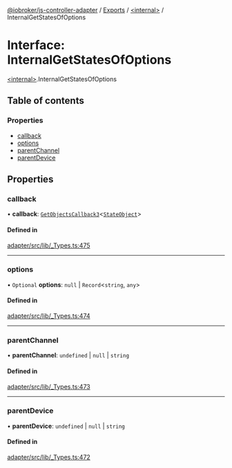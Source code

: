 [@iobroker/js-controller-adapter](../README.md) / [Exports](../modules.md) / [\<internal\>](../modules/internal_.md) / InternalGetStatesOfOptions

# Interface: InternalGetStatesOfOptions

[\<internal\>](../modules/internal_.md).InternalGetStatesOfOptions

## Table of contents

### Properties

- [callback](internal_.InternalGetStatesOfOptions.md#callback)
- [options](internal_.InternalGetStatesOfOptions.md#options)
- [parentChannel](internal_.InternalGetStatesOfOptions.md#parentchannel)
- [parentDevice](internal_.InternalGetStatesOfOptions.md#parentdevice)

## Properties

### callback

• **callback**: [`GetObjectsCallback3`](../modules/internal_.md#getobjectscallback3)\<[`StateObject`](internal_.StateObject.md)\>

#### Defined in

[adapter/src/lib/_Types.ts:475](https://github.com/ioBroker/ioBroker.js-controller/blob/732ebe66/packages/adapter/src/lib/_Types.ts#L475)

___

### options

• `Optional` **options**: ``null`` \| `Record`\<`string`, `any`\>

#### Defined in

[adapter/src/lib/_Types.ts:474](https://github.com/ioBroker/ioBroker.js-controller/blob/732ebe66/packages/adapter/src/lib/_Types.ts#L474)

___

### parentChannel

• **parentChannel**: `undefined` \| ``null`` \| `string`

#### Defined in

[adapter/src/lib/_Types.ts:473](https://github.com/ioBroker/ioBroker.js-controller/blob/732ebe66/packages/adapter/src/lib/_Types.ts#L473)

___

### parentDevice

• **parentDevice**: `undefined` \| ``null`` \| `string`

#### Defined in

[adapter/src/lib/_Types.ts:472](https://github.com/ioBroker/ioBroker.js-controller/blob/732ebe66/packages/adapter/src/lib/_Types.ts#L472)
